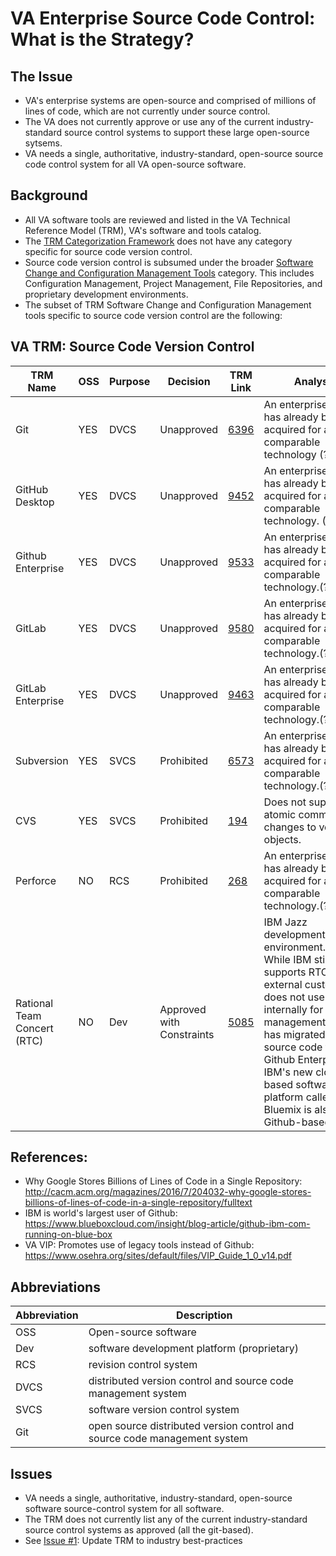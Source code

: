 # VA Enterprise Source Code Control: What is the Strategy?


## The Issue
* VA's enterprise systems are open-source and comprised of millions of lines of code, which are not currently under source control.
* The VA does not currently approve or use any of the current industry-standard source control systems to support these large open-source sytsems. 
* VA needs a single, authoritative, industry-standard, open-source source code control system for all VA open-source software.

## Background
* All VA software tools are reviewed and listed in the VA Technical Reference Model (TRM), VA's software and tools catalog.
* The [TRM Categorization Framework](http://www.va.gov/TRM/CategorizationHelpPage.asp) does not have any category specific for source code version control.
* Source code version control is subsumed under the broader [Software Change and Configuration Management Tools](http://www.va.gov/TRM/searchpage.asp?catId=46&catname=Software%20Change%20and%20Configuration%20Management%20Tools) category. This includes Configuration Management, Project Management, File Repositories, and proprietary development environments.
* The subset of TRM Software Change and Configuration Management tools specific to source code version control are the following:


## VA TRM: Source Code Version Control

TRM Name	|	OSS	|	Purpose	|	Decision	|	TRM Link	|	Analysis
---	|	---	|	---	|	---	|	---	|	---	
Git	|	YES	|	DVCS	|	Unapproved	|	[6396](http://www.va.gov/TRM/ToolPage.asp?tid=6396)	|	An enterprise license has already been acquired for a comparable technology (?RTC)
GitHub Desktop	|	YES	|	DVCS	|	Unapproved	|	[9452](http://www.va.gov/TRM/ToolPage.asp?tid=9452)	|	An enterprise license has already been acquired for a comparable technology. (?RTC)
Github Enterprise	|	YES	|	DVCS	|	Unapproved	|	[9533](http://www.va.gov/TRM/ToolPage.asp?tid=9533)	|	An enterprise license has already been acquired for a comparable technology.(?RTC)
GitLab	|	YES	|	DVCS	|	Unapproved	|	[9580](http://www.va.gov/TRM/ToolPage.asp?tid=9580)	|	An enterprise license has already been acquired for a comparable technology.(?RTC)
GitLab Enterprise	|	YES	|	DVCS	|	Unapproved	|	[9463](http://www.va.gov/TRM/ToolPage.asp?tid=9463)	|	An enterprise license has already been acquired for a comparable technology.(?RTC)
Subversion	|	YES	|	SVCS	|	Prohibited	|	[6573](http://www.va.gov/TRM/ToolPage.asp?tid=6573)	|	An enterprise license has already been acquired for a comparable technology.(?RTC)
CVS	|	YES	|	SVCS	|	Prohibited	|	[194](http://www.va.gov/TRM/ToolPage.asp?tid=194)	|	Does not support atomic commits of changes to versioned objects.
Perforce	|	NO	|	RCS	|	Prohibited	|	[268](http://www.va.gov/TRM/ToolPage.asp?tid=268)	|	An enterprise license has already been acquired for a comparable technology.(?RTC)
Rational Team Concert (RTC) |	NO	|	Dev	|	Approved with Constraints	|	[5085](http://www.va.gov/TRM/ToolPage.asp?tid=5085)	|	IBM Jazz development/delivery environment. Note: While IBM still supports RTC for its external customers, it does not use RTC internally for code management. IBM has migrated all their source code to Github Enterprise. IBM's new cloud-based software platform called IBM Bluemix is also all Github-based.


## References:
* Why Google Stores Billions of Lines of Code in a Single Repository:  http://cacm.acm.org/magazines/2016/7/204032-why-google-stores-billions-of-lines-of-code-in-a-single-repository/fulltext
* IBM is world's largest user of Github: https://www.blueboxcloud.com/insight/blog-article/github-ibm-com-running-on-blue-box
*  VA VIP: Promotes use of legacy tools instead of Github:  https://www.osehra.org/sites/default/files/VIP_Guide_1_0_v14.pdf


## Abbreviations
Abbreviation	|	Description
---	|	---
OSS | Open-source software
Dev	|	software development platform (proprietary)
RCS	|	revision control system
DVCS	|	distributed version control and source code management system
SVCS	|	software version control system
Git	|	open source distributed version control and source code management system


## Issues
* VA needs a single, authoritative, industry-standard, open-source software source-control system for all software.
* The TRM does not currently list any of the current industry-standard source control systems as approved (all the git-based).
* See [Issue #1](https://github.com/va-projects/best-practices/issues/1): Update TRM to industry best-practices
